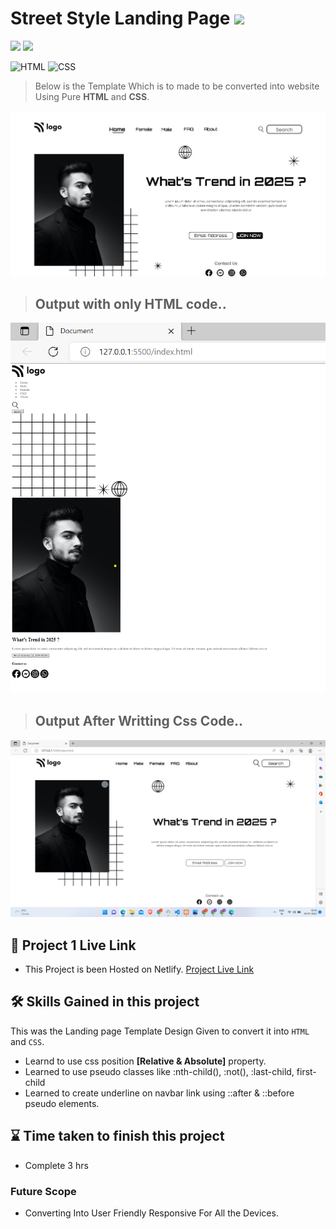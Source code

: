 # Street Style Landing Page ![](https://img.shields.io/badge/Live%20Class%20Project%20-01-green?style=for-the-badge&logo=appveyor)

![](https://img.shields.io/badge/iNeuron-LCO-brightgreen) ![](https://img.shields.io/static/v1?label=Hitesh-Choudhary&message=Full-Stack-Javascript-Course&color=red)

 
![HTML](https://img.shields.io/badge/-HTML-05122A?style=flat&logo=HTML5&color=green)
![CSS](https://img.shields.io/badge/-CSS-05122A?style=flat&logo=CSS3&color=red)


> Below is the Template Which is to made to be converted into website Using Pure **HTML** and **CSS**.

![Design](./thumbnail.png)

> ## Output with only HTML code..

![HTML](./assets/Screenshot%202022-07-24%20022911.png)

> ## Output After Writting Css Code..


![Output](./assets/Screenshot.png)

##   


 ## 🚀 Project 1 Live Link 
 
- This Project is been Hosted on Netlify. [Project Live Link](https://live-class-project-01.netlify.app/)



## 🛠 Skills Gained in this project

  This was the Landing page Template Design Given to convert it into ``HTML`` and ``CSS``.
 - Learnd to use css position  **[Relative & Absolute]** property.
- Learned to use pseudo classes like :nth-child(), :not(), :last-child, first-child
- Learned to create underline on navbar link using ::after & ::before pseudo elements.

 ## ⌛ Time taken to finish this project 

 - Complete 3 hrs

### Future Scope

- Converting Into User Friendly Responsive For All the Devices.
